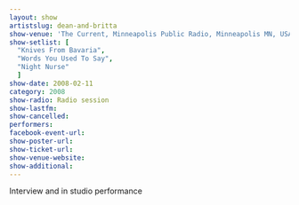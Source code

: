 ```yaml
---
layout: show
artistslug: dean-and-britta
show-venue: 'The Current, Minneapolis Public Radio, Minneapolis MN, USA'
show-setlist: [
  "Knives From Bavaria",
  "Words You Used To Say",
  "Night Nurse"
  ]
show-date: 2008-02-11
category: 2008
show-radio: Radio session
show-lastfm: 
show-cancelled: 
performers: 
facebook-event-url: 
show-poster-url: 
show-ticket-url: 
show-venue-website: 
show-additional: 
---
```


Interview and in studio performance